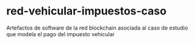 # red-vehicular-impuestos-caso
Artefactos de software de la red blockchain asociada al caso de estudio que modela el pago del impuesto vehicular
